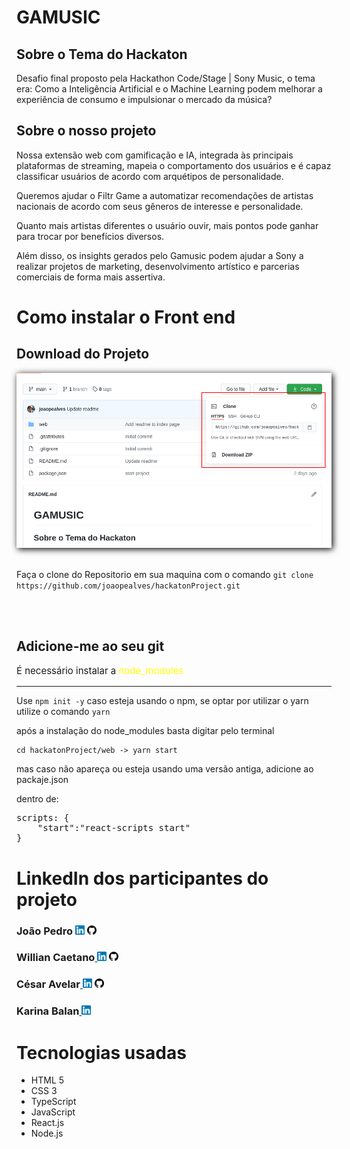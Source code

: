 # GAMUSIC

## Sobre o Tema do Hackaton

Desafio final proposto pela Hackathon Code/Stage | Sony Music, o tema era: Como a Inteligência Artificial e o Machine Learning podem melhorar a experiência de consumo e impulsionar o mercado da música?

## Sobre o nosso projeto

Nossa extensão web com gamificação e IA, integrada às principais plataformas de streaming, mapeia o comportamento dos usuários e é capaz classificar usuários de acordo com arquétipos de personalidade.

Queremos ajudar o Filtr Game a automatizar recomendações de artistas nacionais de acordo com seus gêneros de interesse e personalidade.

Quanto mais artistas diferentes o usuário ouvir, mais pontos pode ganhar para trocar por benefícios diversos.

Além disso, os insights gerados pelo Gamusic podem ajudar a Sony a realizar projetos de marketing, desenvolvimento artístico e parcerias comerciais de forma mais assertiva.

<h1> Como instalar o Front end</h1>
<h2>Download do Projeto</h2>
    <img src="gitDocs/clone_download.png" alt="" srcset="" style="box-shadow: 2px 2px 10px black">
    <br><br>
    <p>Faça o clone do Repositorio em sua maquina com o comando <code>git clone https://github.com/joaopealves/hackatonProject.git</code></p>
<br><br>
<h2><strong>Adicione-me ao seu git</strong></h2>

<p style="font-size:15px;">É necessário instalar a <span style="color: yellow; ">node_modules</span></p>
<hr>

Use <code>npm init -y</code> caso esteja usando o npm, se optar por utilizar o yarn utilize o comando <code>yarn</code>

<p>após a instalação do node_modules basta digitar pelo terminal</p>

    cd hackatonProject/web -> yarn start

mas caso não apareça ou esteja usando uma versão antiga, adicione ao packaje.json

dentro de:

<pre>scripts: {
    "start":"react-scripts start"
}</pre>

# LinkedIn dos participantes do projeto

<h3>João Pedro <a href="https://www.linkedin.com/in/joão-pedro-alves-910858163/"><img src="gitDocs/linkedin.png" height="15px"></a> <a href="https://github.com/joaopealves"><img src="gitDocs/github.png" height="15px"></a><h3>

<h3>Willian Caetano<a href="https://www.linkedin.com/in/willian-caetano-670546185/">
 <img src="gitDocs/linkedin.png" height="15px"></a> <a href="https://github.com/williancae"><img src="gitDocs/github.png" height="15px"></a><h3>
 <h3>César Avelar<a href="https://www.linkedin.com/in/césar-avelar-287a14189/">
 <img src="gitDocs/linkedin.png" height="15px"></a> <a href="https://github.com/cesarxexeu"><img src="gitDocs/github.png" height="15px"></a><h3>

<h3>Karina Balan<a href="https://www.linkedin.com/in/karina-balan-julio-207b6299/">
 <img src="gitDocs/linkedin.png" height="15px"></a> <h3>

# Tecnologias usadas

<ul>
    <li>HTML 5</li>
    <li>CSS 3 </li>
    <li>TypeScript</li>
    <li>JavaScript</li>
    <li>React.js</li>
    <li>Node.js</li>
</ul>

